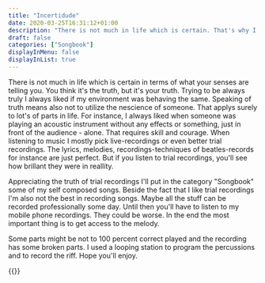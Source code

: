 ```yaml
---
title: "Incertidude"
date: 2020-03-25T16:31:12+01:00
description: "There is not much in life which is certain. That's why I just start to make some test recordings public. Hope you'll enjoy the fist one."
draft: false
categories: ["Songbook"]
displayInMenu: false
displayInList: true
---
```


There is not much in life which is certain in terms of what your senses are telling you. You think it's the truth, but it's your truth. Trying to be always truly I always liked if my environment was behaving the same. Speaking of truth means also not to utilize the nescience of someone. That applys surely to lot's of parts in life. For instance, I always liked when someone was playing an acoustic instrument without any effects or something, just in front of the audience - alone. That requires skill and courage. When listening to music I mostly pick live-recordings or even better trial recordings. The lyrics, melodies, recordings-techniques of beatles-records for instance are just perfect. But if you listen to trial recordings, you'll see how brillant they were in reallity. 

Appreciating the truth of trial recordings I'll put in the category "Songbook" some of my self composed songs. Beside the fact that I like trial recordings I'm also not the best in recording songs. Maybe all the stuff can be recorded professionally some day. Until then you'll have to listen to my mobile phone recordings. They could be worse. In the end the most important thing is to get access to the melody.

Some parts might be not to 100 percent correct played and the recording has some broken parts.
I used a looping station to program the percussions and to record the riff.
Hope you'll enjoy.

{{<aplayer title="Incertidude" author="Stephan" musicurl="/posts/incertidude/incertidude.mp3">}}